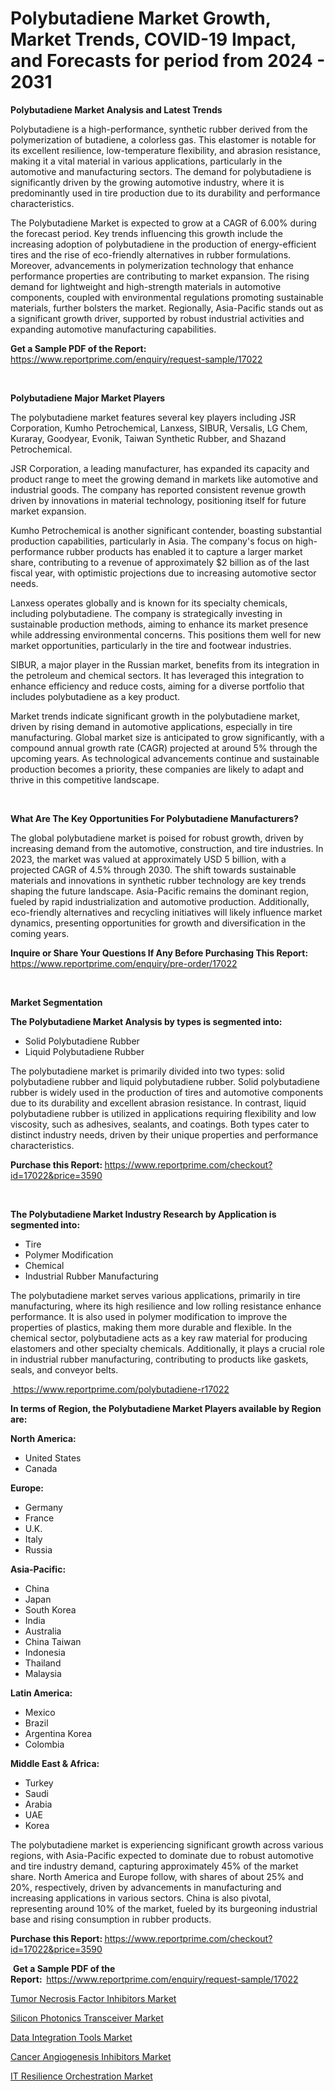 <p><h1>Polybutadiene Market Growth, Market Trends, COVID-19 Impact, and Forecasts for period from 2024 - 2031</h1></p><p><strong>Polybutadiene Market Analysis and Latest Trends</strong></p>
<p><p>Polybutadiene is a high-performance, synthetic rubber derived from the polymerization of butadiene, a colorless gas. This elastomer is notable for its excellent resilience, low-temperature flexibility, and abrasion resistance, making it a vital material in various applications, particularly in the automotive and manufacturing sectors. The demand for polybutadiene is significantly driven by the growing automotive industry, where it is predominantly used in tire production due to its durability and performance characteristics.</p><p>The Polybutadiene Market is expected to grow at a CAGR of 6.00% during the forecast period. Key trends influencing this growth include the increasing adoption of polybutadiene in the production of energy-efficient tires and the rise of eco-friendly alternatives in rubber formulations. Moreover, advancements in polymerization technology that enhance performance properties are contributing to market expansion. The rising demand for lightweight and high-strength materials in automotive components, coupled with environmental regulations promoting sustainable materials, further bolsters the market. Regionally, Asia-Pacific stands out as a significant growth driver, supported by robust industrial activities and expanding automotive manufacturing capabilities.</p></p>
<p><strong>Get a Sample PDF of the Report:&nbsp;</strong> <a href="https://www.reportprime.com/enquiry/request-sample/17022?utm_campaign=1130&utm_medium=2&utm_source=Github&utm_content=ia&utm_term=24112024&utm_id=polybutadiene">https://www.reportprime.com/enquiry/request-sample/17022</a></p>
<p>&nbsp;</p>
<p><strong>Polybutadiene Major Market Players</strong></p>
<p><p>The polybutadiene market features several key players including JSR Corporation, Kumho Petrochemical, Lanxess, SIBUR, Versalis, LG Chem, Kuraray, Goodyear, Evonik, Taiwan Synthetic Rubber, and Shazand Petrochemical. </p><p>JSR Corporation, a leading manufacturer, has expanded its capacity and product range to meet the growing demand in markets like automotive and industrial goods. The company has reported consistent revenue growth driven by innovations in material technology, positioning itself for future market expansion.</p><p>Kumho Petrochemical is another significant contender, boasting substantial production capabilities, particularly in Asia. The company's focus on high-performance rubber products has enabled it to capture a larger market share, contributing to a revenue of approximately $2 billion as of the last fiscal year, with optimistic projections due to increasing automotive sector needs.</p><p>Lanxess operates globally and is known for its specialty chemicals, including polybutadiene. The company is strategically investing in sustainable production methods, aiming to enhance its market presence while addressing environmental concerns. This positions them well for new market opportunities, particularly in the tire and footwear industries.</p><p>SIBUR, a major player in the Russian market, benefits from its integration in the petroleum and chemical sectors. It has leveraged this integration to enhance efficiency and reduce costs, aiming for a diverse portfolio that includes polybutadiene as a key product.</p><p>Market trends indicate significant growth in the polybutadiene market, driven by rising demand in automotive applications, especially in tire manufacturing. Global market size is anticipated to grow significantly, with a compound annual growth rate (CAGR) projected at around 5% through the upcoming years. As technological advancements continue and sustainable production becomes a priority, these companies are likely to adapt and thrive in this competitive landscape.</p></p>
<p>&nbsp;</p>
<p><strong>What Are The Key Opportunities For Polybutadiene Manufacturers?</strong></p>
<p><p>The global polybutadiene market is poised for robust growth, driven by increasing demand from the automotive, construction, and tire industries. In 2023, the market was valued at approximately USD 5 billion, with a projected CAGR of 4.5% through 2030. The shift towards sustainable materials and innovations in synthetic rubber technology are key trends shaping the future landscape. Asia-Pacific remains the dominant region, fueled by rapid industrialization and automotive production. Additionally, eco-friendly alternatives and recycling initiatives will likely influence market dynamics, presenting opportunities for growth and diversification in the coming years.</p></p>
<p><strong>Inquire or Share Your Questions If Any Before Purchasing This Report:</strong> <a href="https://www.reportprime.com/enquiry/pre-order/17022?utm_campaign=1130&utm_medium=2&utm_source=Github&utm_content=ia&utm_term=24112024&utm_id=polybutadiene">https://www.reportprime.com/enquiry/pre-order/17022</a></p>
<p>&nbsp;</p>
<p><strong>Market Segmentation</strong></p>
<p><strong>The Polybutadiene Market Analysis by types is segmented into:</strong></p>
<p><ul><li>Solid Polybutadiene Rubber</li><li>Liquid Polybutadiene Rubber</li></ul></p>
<p><p>The polybutadiene market is primarily divided into two types: solid polybutadiene rubber and liquid polybutadiene rubber. Solid polybutadiene rubber is widely used in the production of tires and automotive components due to its durability and excellent abrasion resistance. In contrast, liquid polybutadiene rubber is utilized in applications requiring flexibility and low viscosity, such as adhesives, sealants, and coatings. Both types cater to distinct industry needs, driven by their unique properties and performance characteristics.</p></p>
<p><strong>Purchase this Report:&nbsp;</strong><a href="https://www.reportprime.com/checkout?id=17022&price=3590&utm_campaign=1130&utm_medium=2&utm_source=Github&utm_content=ia&utm_term=24112024&utm_id=polybutadiene">https://www.reportprime.com/checkout?id=17022&price=3590</a></p>
<p>&nbsp;</p>
<p><strong>The Polybutadiene Market Industry Research by Application is segmented into:</strong></p>
<p><ul><li>Tire</li><li>Polymer Modification</li><li>Chemical</li><li>Industrial Rubber Manufacturing</li></ul></p>
<p><p>The polybutadiene market serves various applications, primarily in tire manufacturing, where its high resilience and low rolling resistance enhance performance. It is also used in polymer modification to improve the properties of plastics, making them more durable and flexible. In the chemical sector, polybutadiene acts as a key raw material for producing elastomers and other specialty chemicals. Additionally, it plays a crucial role in industrial rubber manufacturing, contributing to products like gaskets, seals, and conveyor belts.</p></p>
<p><a href="https://www.reportprime.com/polybutadiene-r17022?utm_campaign=1130&utm_medium=2&utm_source=Github&utm_content=ia&utm_term=24112024&utm_id=polybutadiene">&nbsp;https://www.reportprime.com/polybutadiene-r17022</a></p>
<p><strong>In terms of Region, the Polybutadiene Market Players available by Region are:</strong></p>
<p>
    <p> <strong> North America: </strong>
        <ul>
            <li>United States</li>
            <li>Canada</li>
        </ul>
        </p> 
    <p> <strong> Europe: </strong>
        <ul>
            <li>Germany</li>
            <li>France</li>
            <li>U.K.</li>
            <li>Italy</li>
            <li>Russia</li>
        </ul>
        </p> 
    <p> <strong> Asia-Pacific: </strong>
        <ul>
            <li>China</li>
            <li>Japan</li>
            <li>South Korea</li>
            <li>India</li>
            <li>Australia</li>
            <li>China Taiwan</li>
            <li>Indonesia</li>
            <li>Thailand</li>
            <li>Malaysia</li>
        </ul>
        </p> 
    <p> <strong> Latin America: </strong>
        <ul>
            <li>Mexico</li>
            <li>Brazil</li>
            <li>Argentina Korea</li>
            <li>Colombia</li>
        </ul>
        </p> 
    <p> <strong> Middle East & Africa: </strong>
        <ul>
            <li>Turkey</li>
            <li>Saudi</li>
            <li>Arabia</li>
            <li>UAE</li>
            <li>Korea</li>
        </ul>
    </p>
    </p>
<p><p>The polybutadiene market is experiencing significant growth across various regions, with Asia-Pacific expected to dominate due to robust automotive and tire industry demand, capturing approximately 45% of the market share. North America and Europe follow, with shares of about 25% and 20%, respectively, driven by advancements in manufacturing and increasing applications in various sectors. China is also pivotal, representing around 10% of the market, fueled by its burgeoning industrial base and rising consumption in rubber products.</p></p>
<p><strong>Purchase this Report: </strong><a href="https://www.reportprime.com/checkout?id=17022&price=3590&utm_campaign=1130&utm_medium=2&utm_source=Github&utm_content=ia&utm_term=24112024&utm_id=polybutadiene">https://www.reportprime.com/checkout?id=17022&price=3590</a></p>
<p>&nbsp;<strong>Get a Sample PDF of the Report:&nbsp;&nbsp;</strong><a href="https://www.reportprime.com/enquiry/request-sample/17022?utm_campaign=1130&utm_medium=2&utm_source=Github&utm_content=ia&utm_term=24112024&utm_id=polybutadiene">https://www.reportprime.com/enquiry/request-sample/17022</a></p>
<p><strong></strong></p>
<p><p><a href="https://www.linkedin.com/pulse/tumor-necrosis-factor-inhibitors-market-report-2024-2031-highlights-udk1f?utm_campaign=1130&utm_medium=2&utm_source=Github&utm_content=ia&utm_term=24112024&utm_id=polybutadiene">Tumor Necrosis Factor Inhibitors Market</a></p><p><a href="https://www.linkedin.com/pulse/global-silicon-photonics-transceiver-65-cagr-forecast-wadnc?utm_campaign=1130&utm_medium=2&utm_source=Github&utm_content=ia&utm_term=24112024&utm_id=polybutadiene">Silicon Photonics Transceiver Market</a></p><p><a href="https://issuu.com/reportprime-2/docs/data-integration-tools-market-size-_caff3c8da375c1?utm_campaign=1130&utm_medium=2&utm_source=Github&utm_content=ia&utm_term=24112024&utm_id=polybutadiene">Data Integration Tools Market</a></p><p><a href="https://www.linkedin.com/pulse/study-onthe-value-market-segmentation-share-analysis-cancer-ehfpf?utm_campaign=1130&utm_medium=2&utm_source=Github&utm_content=ia&utm_term=24112024&utm_id=polybutadiene">Cancer Angiogenesis Inhibitors Market</a></p><p><a href="https://issuu.com/reportprime-2/docs/it-resilience-orchestration-market-_15d5acff2575f1?utm_campaign=1130&utm_medium=2&utm_source=Github&utm_content=ia&utm_term=24112024&utm_id=polybutadiene">IT Resilience Orchestration Market</a></p></p>